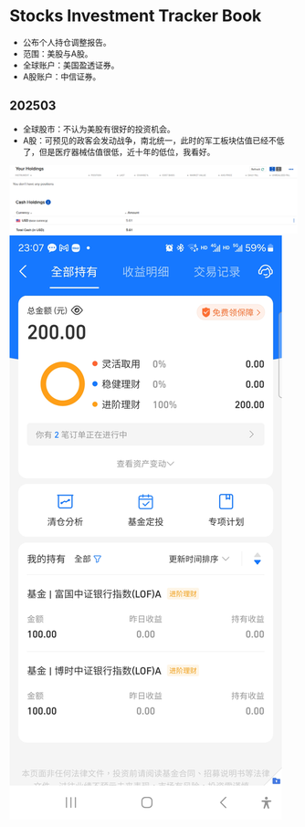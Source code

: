 # Stocks Investment Tracker Book

* 公布个人持仓调整报告。
* 范围：美股与A股。
* 全球账户：美国盈透证券。
* A股账户：中信证券。

## 202503

* 全球股市：不认为美股有很好的投资机会。
* A股：可预见的政客会发动战争，南北统一，此时的军工板块估值已经不低了，但是医疗器械估值很低，近十年的低位，我看好。

![](R01Files/20250301.png)
![](R01Files/20250302.jpg)
